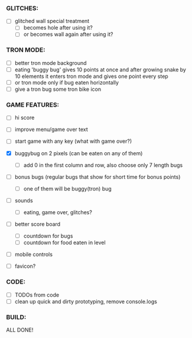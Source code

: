 ### GLITCHES:

- [ ] glitched wall special treatment
  - [ ] becomes hole after using it?
  - [ ] or becomes wall again after using it?

### TRON MODE:

- [ ] better tron mode background
- [ ] eating 'buggy bug' gives 10 points at once and after growing snake by 10 elements it enters tron mode and gives one point every step
- [ ] or tron mode only if bug eaten horizontally
- [ ] give a tron bug some tron bike icon

### GAME FEATURES:

- [ ] hi score
- [ ] improve menu/game over text
- [ ] start game with any key (what with game over?)
- [x] buggybug on 2 pixels (can be eaten on any of them)
  - [ ] add 0 in the first column and row, also choose only 7 length bugs
- [ ] bonus bugs (regular bugs that show for short time for bonus points)
  - [ ] one of them will be buggy(tron) bug
- [ ] sounds
  - [ ] eating, game over, glitches?
- [ ] better score board
  - [ ] countdown for bugs
  - [ ] countdown for food eaten in level
- [ ] mobile controls
- [ ] favicon?


### CODE:

- [ ] TODOs from code
- [ ] clean up quick and dirty prototyping, remove console.logs

### BUILD:

ALL DONE!
